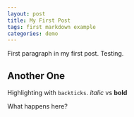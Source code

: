 ```yaml
---
layout: post
title: My First Post
tags: first markdown example
categories: demo
---
```


First paragraph in my first post.
Testing.

## Another One

Highlighting with `backticks`.
*italic* vs **bold**

What happens here?
